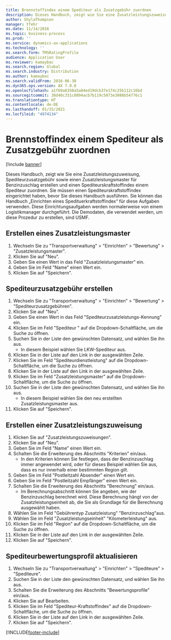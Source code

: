 ```yaml
---
title: Brennstoffindex einem Spediteur als Zusatzgebühr zuordnen
description: Dieses Handbuch, zeigt wie Sie eine Zusatzleistungszuweisung, Spediteurzusatzgebühr sowie einen Zusatzleistungsmaster für Benzinzuschlag erstellen und einen Spediteurskraftstoffindex einem Spediteur zuordnen.
author: ShylaThompson
manager: tfehr
ms.date: 11/14/2016
ms.topic: business-process
ms.prod: ''
ms.service: dynamics-ax-applications
ms.technology: ''
ms.search.form: TMSRatingProfile
audience: Application User
ms.reviewer: kamaybac
ms.search.region: Global
ms.search.industry: Distribution
ms.author: kamaybac
ms.search.validFrom: 2016-06-30
ms.dyn365.ops.version: AX 7.0.0
ms.openlocfilehash: a1f69a6350a5a84ed19dcb37e174c25b112c16bd
ms.sourcegitcommit: 38d40c331c8894acb7b119c5073e3088b54776c1
ms.translationtype: HT
ms.contentlocale: de-DE
ms.lasthandoff: 01/15/2021
ms.locfileid: "4974134"
---
```

# <a name="associate-a-fuel-index-with-a-carrier-as-an-accessorial-charge"></a>Brennstoffindex einem Spediteur als Zusatzgebühr zuordnen

[!include [banner](../../includes/banner.md)]

Dieses Handbuch, zeigt wie Sie eine Zusatzleistungszuweisung, Spediteurzusatzgebühr sowie einen Zusatzleistungsmaster für Benzinzuschlag erstellen und einen Spediteurskraftstoffindex einem Spediteur zuordnen. Sie müssen einen Spediteurskraftstoffindex eingerichtet haben, bevor Sie dieses Handbuch ausführen. Sie können das Handbuch „Einrichten eines Spedituerkraftstoffindex“ für diese Aufgaben verwenden. Diese Einrichtungsaufgaben werden normalerweise von einem Logistikmanager durchgeführt. Die Demodaten, die verwendet werden, um diese Prozedur zu erstellen, sind USMF.


## <a name="create-an-accessorial-master"></a>Erstellen eines Zusatzleistungsmaster
1. Wechseln Sie zu "Transportverwaltung" > "Einrichten" > "Bewertung" > "Zusatzleistungsmaster".
2. Klicken Sie auf "Neu".
3. Geben Sie einen Wert in das Feld "Zusatzleistungsmaster" ein.
4. Geben Sie im Feld "Name" einen Wert ein.
5. Klicken Sie auf "Speichern".

## <a name="create-a-carrier-accessorial-charge"></a>Spediteurzusatzgebühr erstellen
1. Wechseln Sie zu "Transportverwaltung" > "Einrichten" > "Bewertung" > "Spediteurzusatzgebühren".
2. Klicken Sie auf "Neu".
3. Geben Sie einen Wert in das Feld "Spediteurzusatzleistungs-Kennung" ein.
4. Klicken Sie im Feld "Spediteur " auf die Dropdown-Schaltfläche, um die Suche zu öffnen.
5. Suchen Sie in der Liste den gewünschten Datensatz, und wählen Sie ihn aus.
    * In diesem Beispiel wählen Sie LKW-Spediteur aus.  
6. Klicken Sie in der Liste auf den Link in der ausgewählten Zeile.
7. Klicken Sie im Feld "Spediteurdienstleistung" auf die Dropdown-Schaltfläche, um die Suche zu öffnen.
8. Klicken Sie in der Liste auf den Link in der ausgewählten Zeile.
9. Klicken Sie im Feld "Zusatzleistungsmaster" auf die Dropdown-Schaltfläche, um die Suche zu öffnen.
10. Suchen Sie in der Liste den gewünschten Datensatz, und wählen Sie ihn aus.
    * In diesem Beispiel wählen Sie den neu erstellten Zusatzleistungsmaster aus.  
11. Klicken Sie auf "Speichern".

## <a name="create-an-accessorial-assignment"></a>Erstellen einer Zusatzleistungszuweisung
1. Klicken Sie auf "Zusatzleistungszuweisungen".
2. Klicken Sie auf "Neu".
3. Geben Sie im Feld "Name" einen Wert ein.
4. Schalten Sie die Erweiterung des Abschnitts "Kriterien" ein/aus.
    * In den Kriterien können Sie festlegen, dass der Benzinzuschlag immer angewendet wird, oder für dieses Beispiel wählen Sie aus, dass es nur innerhalb einer bestimmten Region gilt.  
5. Geben Sie im Feld "Postleitzahl Absender" einen Wert ein.
6. Geben Sie im Feld "Postleitzahl Empfänger" einen Wert ein.
7. Schalten Sie die Erweiterung des Abschnitts "Berechnung" ein/aus.
    * Im Berechnungsabschnitt können Sie angeben, wie der Benzinzuschlag berechnet wird. Diese Berechnung hängt von der Zusatzleistungseinheit ab, die Sie als Grundlage für die Berechnung ausgewählt haben.  
8. Wählen Sie im Feld "Gebührentyp Zusatzleistung" "Benzinzuschlag"aus.
9. Wählen Sie im Feld "Zusatzleistungseinheit" "Kilometerleistung" aus.
10. Klicken Sie im Feld "Region" auf die Dropdown-Schaltfläche, um die Suche zu öffnen.
11. Klicken Sie in der Liste auf den Link in der ausgewählten Zeile.
12. Klicken Sie auf "Speichern".

## <a name="update-the-carrier-rating-profile"></a>Spediteurbewertungsprofil aktualisieren
1. Wechseln Sie zu "Transportverwaltung" > "Einrichten" > "Spediteure" > "Spediteure".
2. Suchen Sie in der Liste den gewünschten Datensatz, und wählen Sie ihn aus.
3. Schalten Sie die Erweiterung des Abschnitts "Bewertungsprofile" ein/aus.
4. Klicken Sie auf Bearbeiten.
5. Klicken Sie im Feld "Spediteur-Kraftstoffindex" auf die Dropdown-Schaltfläche, um die Suche zu öffnen.
6. Klicken Sie in der Liste auf den Link in der ausgewählten Zeile.
7. Klicken Sie auf "Speichern".



[!INCLUDE[footer-include](../../../includes/footer-banner.md)]